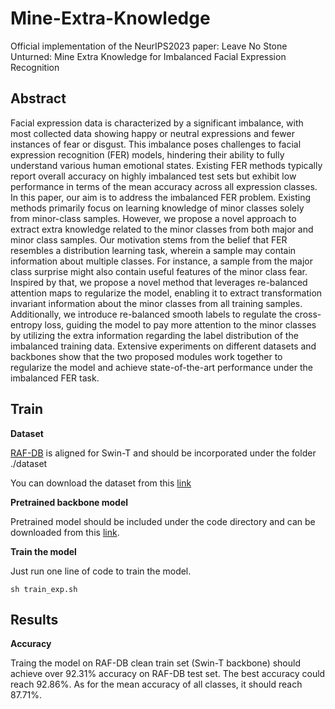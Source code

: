# Mine-Extra-Knowledge
Official implementation of the NeurIPS2023 paper: Leave No Stone Unturned: Mine Extra Knowledge for Imbalanced Facial Expression Recognition



## Abstract
Facial expression data is characterized by a significant imbalance, with most collected data showing happy or neutral expressions and fewer instances of fear or disgust. This imbalance poses challenges to facial expression recognition (FER) models, hindering their ability to fully understand various human emotional states. Existing FER methods typically report overall accuracy on highly imbalanced test sets but exhibit low performance in terms of the mean accuracy across all expression classes. In this paper, our aim is to address the imbalanced FER problem. Existing methods primarily focus on learning knowledge of minor classes solely from minor-class samples. However, we propose a novel approach to extract extra knowledge related to the minor classes from both major and minor class samples. Our motivation stems from the belief that FER resembles a distribution learning task, wherein a sample may contain information about multiple classes. For instance, a sample from the major class surprise might also contain useful features of the minor class fear. Inspired by that, we propose a novel method that leverages re-balanced attention maps to regularize the model, enabling it to extract transformation invariant information about the minor classes from all training samples. Additionally, we introduce re-balanced smooth labels to regulate the cross-entropy loss, guiding the model to pay more attention to the minor classes by utilizing the extra information regarding the label distribution of the imbalanced training data. Extensive experiments on different datasets and backbones show that the two proposed modules work together to regularize the model and achieve state-of-the-art performance under the imbalanced FER task.



## Train



**Dataset**

[RAF-DB](http://www.whdeng.cn/RAF/model1.html#dataset) is aligned for Swin-T and should be incorporated under the folder ./dataset

You can download the dataset from this [link](https://drive.google.com/file/d/1GiVsA5sbhc-12brGrKdTIdrKZnXz9vtZ/view?usp=drive_link)

**Pretrained backbone model**

Pretrained model should be included under the code directory and can be downloaded from this [link](https://drive.google.com/file/d/1GiVsA5sbhc-12brGrKdTIdrKZnXz9vtZ/view?usp=drive_link). 

**Train the model**

Just run one line of code to train the model. 

```key
sh train_exp.sh
```


## Results



**Accuracy**

Traing the model on RAF-DB clean train set (Swin-T backbone) should achieve over 92.31\% accuracy on RAF-DB test set. The best accuracy could reach 92.86\%. As for the mean accuracy of all classes, it should reach 87.71\%.







